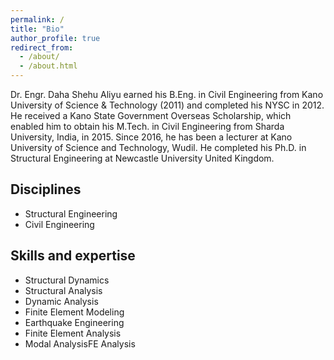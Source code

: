 ```yaml
---
permalink: /
title: "Bio"
author_profile: true
redirect_from: 
  - /about/
  - /about.html
---
```

Dr. Engr. Daha Shehu Aliyu earned his B.Eng. in Civil Engineering from Kano University of Science & Technology (2011) and completed his NYSC in 2012. He received a Kano State Government Overseas Scholarship, which enabled him to obtain his M.Tech. in Civil Engineering from Sharda University, India, in 2015. Since 2016, he has been a lecturer at Kano University of Science and Technology, Wudil. He completed his Ph.D. in Structural Engineering at Newcastle University United Kingdom.

## Disciplines
* Structural Engineering
* Civil Engineering

## Skills and expertise
* Structural Dynamics
* Structural Analysis
* Dynamic Analysis
* Finite Element Modeling
* Earthquake Engineering
* Finite Element Analysis
* Modal AnalysisFE Analysis 
